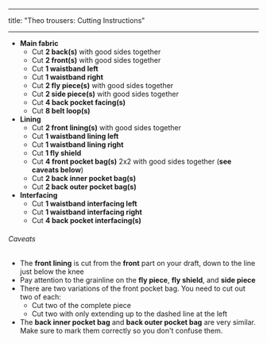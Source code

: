 ***

title: "Theo trousers: Cutting Instructions"

***

- **Main fabric**
  - Cut **2 back(s)** with good sides together
  - Cut **2 front(s)** with good sides together
  - Cut **1 waistband left**
  - Cut **1 waistband right**
  - Cut **2 fly piece(s)** with good sides together
  - Cut **2 side piece(s)** with good sides together
  - Cut **4 back pocket facing(s)**
  - Cut **8 belt loop(s)**
- **Lining**
  - Cut **2 front lining(s)** with good sides together
  - Cut **1 waistband lining left**
  - Cut **1 waistband lining right**
  - Cut **1 fly shield**
  - Cut **4 front pocket bag(s)** 2x2 with good sides together (**see caveats below**)
  - Cut **2 back inner pocket bag(s)**
  - Cut **2 back outer pocket bag(s)**
- **Interfacing**
  - Cut **1 waistband interfacing left**
  - Cut **1 waistband interfacing right**
  - Cut **4 back pocket interfacing(s)**

<Warning>

###### Caveats

- The **front lining** is cut from the **front** part on your draft, down to the line just below the knee
- Pay attention to the grainline on the **fly piece**, **fly shield**, and **side piece**
- There are two variations of the front pocket bag. You need to cut out two of each:
  - Cut two of the complete piece
  - Cut two with only extending up to the dashed line at the left
- The **back inner pocket bag** and **back outer pocket bag** are very similar. Make sure to mark them correctly so you don't confuse them.

</Warning>
